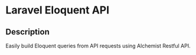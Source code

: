 # Laravel Eloquent API

## Description

Easily build Eloquent queries from API requests using Alchemist Restful API.

